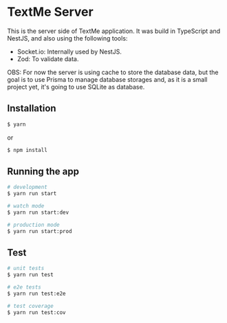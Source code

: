 # TextMe Server

This is the server side of TextMe application. It was build in TypeScript and NestJS, and also using the following tools:

- Socket.io: Internally used by NestJS.
- Zod: To validate data.

OBS: For now the server is using cache to store the database data, but the goal is to use Prisma to manage database storages and, as it is a small project yet, it's going to use SQLite as database.


## Installation

```bash
$ yarn
```
or 

```bash
$ npm install
```

## Running the app

```bash
# development
$ yarn run start

# watch mode
$ yarn run start:dev

# production mode
$ yarn run start:prod
```

## Test

```bash
# unit tests
$ yarn run test

# e2e tests
$ yarn run test:e2e

# test coverage
$ yarn run test:cov
```
